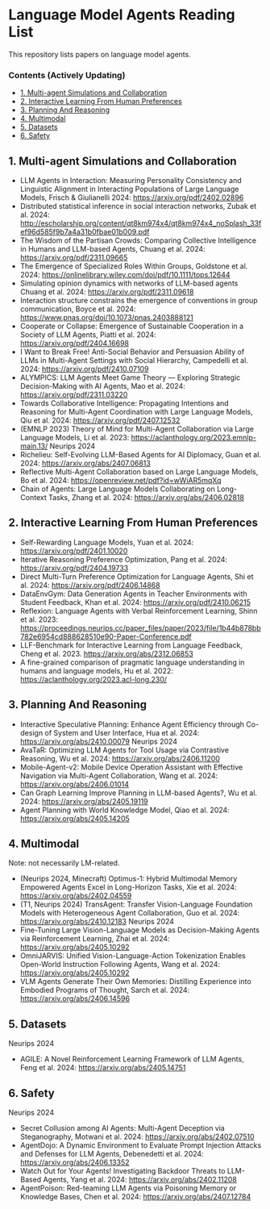 # Language Model Agents Reading List
This repository lists papers on language model agents.

### Contents (Actively Updating)
- [1. Multi-agent Simulations and Collaboration](#1-multi-agent-simulations-and-collaboration)
- [2. Interactive Learning From Human Preferences](#2-interactive-learning-from-human-preferences)
- [3. Planning And Reasoning](#3-planning-and-reasoning)
- [4. Multimodal](#4-multimodal)
- [5. Datasets](#5-datasets)
- [6. Safety](#6-safety)

## 1. Multi-agent Simulations and Collaboration
- LLM Agents in Interaction: Measuring Personality Consistency and Linguistic Alignment in Interacting Populations of Large Language Models, Frisch & Giulianelli 2024: https://arxiv.org/pdf/2402.02896
- Distributed statistical inference in social interaction networks, Zubak et al. 2024: http://escholarship.org/content/qt8km974x4/qt8km974x4_noSplash_33fef96d585f9b7a4a31b0fbae01b009.pdf
- The Wisdom of the Partisan Crowds: Comparing Collective Intelligence in Humans and LLM-based Agents, Chuang et al. 2024: https://arxiv.org/pdf/2311.09665  
- The Emergence of Specialized Roles Within Groups, Goldstone et al. 2024: https://onlinelibrary.wiley.com/doi/pdf/10.1111/tops.12644  
- Simulating opinion dynamics with networks of LLM-based agents Chuang et al. 2024: https://arxiv.org/pdf/2311.09618 
- Interaction structure constrains the emergence of conventions in group communication, Boyce et al. 2024: https://www.pnas.org/doi/10.1073/pnas.2403888121
- Cooperate or Collapse: Emergence of Sustainable Cooperation in a Society of LLM Agents, Piatti et al. 2024: https://arxiv.org/pdf/2404.16698
- I Want to Break Free! Anti-Social Behavior and Persuasion Ability of LLMs in Multi-Agent Settings with Social Hierarchy, Campedelli et al. 2024: https://arxiv.org/pdf/2410.07109
- ALYMPICS: LLM Agents Meet Game Theory — Exploring Strategic Decision-Making with AI Agents, Mao et al. 2024: https://arxiv.org/pdf/2311.03220
- Towards Collaborative Intelligence: Propagating Intentions and Reasoning for Multi-Agent Coordination with Large Language Models, Qiu et al. 2024: https://arxiv.org/pdf/2407.12532
- (EMNLP 2023) Theory of Mind for Multi-Agent Collaboration via Large Language Models, Li et al. 2023: https://aclanthology.org/2023.emnlp-main.13/
Neurips 2024
- Richelieu: Self-Evolving LLM-Based Agents for AI Diplomacy, Guan et al. 2024: https://arxiv.org/abs/2407.06813
- Reflective Multi-Agent Collaboration based on Large Language Models, Bo et al. 2024: https://openreview.net/pdf?id=wWiAR5mqXq
- Chain of Agents: Large Language Models Collaborating on Long-Context Tasks, Zhang et al. 2024: https://arxiv.org/abs/2406.02818

## 2. Interactive Learning From Human Preferences
- Self-Rewarding Language Models, Yuan et al. 2024: https://arxiv.org/pdf/2401.10020 
- Iterative Reasoning Preference Optimization, Pang et al. 2024: https://arxiv.org/pdf/2404.19733 
- Direct Multi-Turn Preference Optimization for Language Agents, Shi et al. 2024: https://arxiv.org/pdf/2406.14868
- DataEnvGym: Data Generation Agents in Teacher Environments with Student Feedback, Khan et al. 2024: https://arxiv.org/pdf/2410.06215
- Reflexion: Language Agents with Verbal Reinforcement Learning, Shinn et al. 2023: https://proceedings.neurips.cc/paper_files/paper/2023/file/1b44b878bb782e6954cd888628510e90-Paper-Conference.pdf
- LLF-Benchmark for Interactive Learning from Language Feedback, Cheng et al. 2023. https://arxiv.org/abs/2312.06853 
- A fine-grained comparison of pragmatic language understanding in humans and language models, Hu et al. 2022: https://aclanthology.org/2023.acl-long.230/

## 3. Planning And Reasoning
- Interactive Speculative Planning: Enhance Agent Efficiency through Co-design of System and User Interface, Hua et al. 2024: https://arxiv.org/abs/2410.00079
Neurips 2024
- AvaTaR: Optimizing LLM Agents for Tool Usage via Contrastive Reasoning, Wu et al. 2024: https://arxiv.org/abs/2406.11200
- Mobile-Agent-v2: Mobile Device Operation Assistant with Effective Navigation via Multi-Agent Collaboration, Wang et al. 2024: https://arxiv.org/abs/2406.01014
- Can Graph Learning Improve Planning in LLM-based Agents?, Wu et al. 2024: https://arxiv.org/abs/2405.19119
- Agent Planning with World Knowledge Model, Qiao et al. 2024: https://arxiv.org/abs/2405.14205


## 4. Multimodal
Note: not necessarily LM-related.
- (Neurips 2024, Minecraft) Optimus-1: Hybrid Multimodal Memory Empowered Agents Excel in Long-Horizon Tasks, Xie et al. 2024: https://arxiv.org/abs/2402.04559 
- (T1, Neurips 2024) TransAgent: Transfer Vision-Language Foundation Models with Heterogeneous Agent Collaboration, Guo et al. 2024: https://arxiv.org/abs/2410.12183
Neurips 2024
- Fine-Tuning Large Vision-Language Models as Decision-Making Agents via Reinforcement Learning, Zhai et al. 2024: https://arxiv.org/abs/2405.10292
- OmniJARVIS: Unified Vision-Language-Action Tokenization Enables Open-World Instruction Following Agents, Wang et al. 2024: https://arxiv.org/abs/2405.10292
- VLM Agents Generate Their Own Memories: Distilling Experience into Embodied Programs of Thought, Sarch et al. 2024: https://arxiv.org/abs/2406.14596

## 5. Datasets
Neurips 2024
- AGILE: A Novel Reinforcement Learning Framework of LLM Agents, Feng et al. 2024: https://arxiv.org/abs/2405.14751

## 6. Safety
Neurips 2024
- Secret Collusion among AI Agents: Multi-Agent Deception via Steganography, Motwani et al. 2024: https://arxiv.org/abs/2402.07510
- AgentDojo: A Dynamic Environment to Evaluate Prompt Injection Attacks and Defenses for LLM Agents, Debenedetti et al. 2024: https://arxiv.org/abs/2406.13352
- Watch Out for Your Agents! Investigating Backdoor Threats to LLM-Based Agents, Yang et al. 2024: https://arxiv.org/abs/2402.11208
- AgentPoison: Red-teaming LLM Agents via Poisoning Memory or Knowledge Bases, Chen et al. 2024: https://arxiv.org/abs/2407.12784
